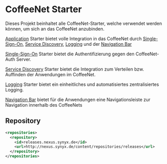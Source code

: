 # CoffeeNet Starter

Dieses Projekt beinhaltet alle CoffeeNet-Starter, welche verwendet werden können, um sich an das CoffeeNet anzubinden.

[Application](https://gitlab.synyx.de/coffeenet/coffeenet-starter-application/blob/master/README.md)
Starter bietet volle Integration in das CoffeeNet durch
[Single-Sign-On](https://gitlab.synyx.de/coffeenet/coffeenet-starter-sso/blob/master/README.md),
[Service Discovery](https://gitlab.synyx.de/coffeenet/coffeenet-starter-discovery/blob/master/README.md),
[Logging](https://gitlab.synyx.de/coffeenet/coffeenet-starter-logging/blob/master/README.md) und der
[Navigation Bar](https://gitlab.synyx.de/coffeenet/coffeenet-navigation-bar/blob/master/README.md)


[Single-Sign-On](https://gitlab.synyx.de/coffeenet/coffeenet-starter-sso/blob/master/README.md)
Starter bietet die Authentifizierung gegen den CoffeeNet-Auth Server.

[Service Discovery](https://gitlab.synyx.de/coffeenet/coffeenet-starter-discovery/blob/master/README.md)
Starter bietet die Integration zum Verteilen bzw. Auffinden der Anwendungen im CoffeeNet.

[Logging](https://gitlab.synyx.de/coffeenet/coffeenet-starter-logging/blob/master/README.md)
Starter bietet ein einheitliches und automatisiertes zentralisiertes Logging.

[Navigation Bar](https://gitlab.synyx.de/coffeenet/coffeenet-navigation-bar/blob/master/README.md)
bietet für die Anwendungen eine Navigationsleiste zur Navigation innerhalb des CoffeeNets


## Repository

```xml
<repositories>
  <repository>
    <id>releases.nexus.synyx.de</id>
    <url>http://nexus.synyx.de/content/repositories/releases</url>
  </repository>
</repositories>
```